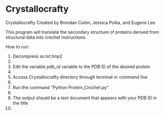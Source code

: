 # Crystallocrafty

Crystallocrafty
Created by Brendan Colón, Jessica Polka, and Eugene Lee

This program will translate the secondary structure of proteins derived from structural data into crochet instructions. 

How to run:

1. Decompress ss.txt.tmp2
2. 
2. Edit the variable pdb_id variable to the PDB ID of the desired protein 
3. 
3. Access Crystallocrafty directory through terminal or command line
4. 
4. Run the command "Python Protein_Crochet.py"
5. 
5. The output should be a text document that appears with your PDB ID in the title
6. 
